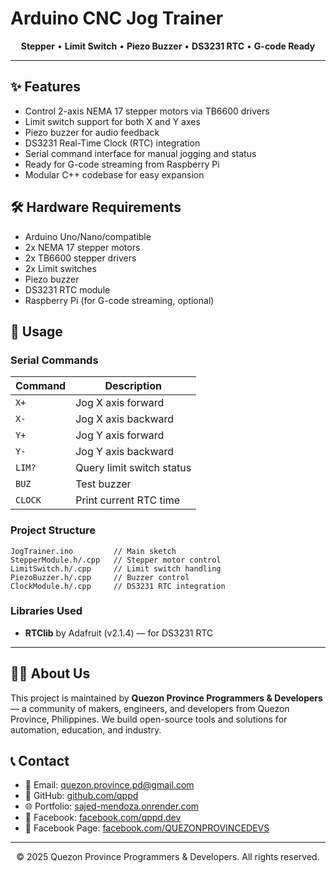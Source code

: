 # Arduino CNC Jog Trainer

<p align="center">
  <b>Stepper</b> • <b>Limit Switch</b> • <b>Piezo Buzzer</b> • <b>DS3231 RTC</b> • <b>G-code Ready</b>
</p>

---

## ✨ Features

- Control 2-axis NEMA 17 stepper motors via TB6600 drivers
- Limit switch support for both X and Y axes
- Piezo buzzer for audio feedback
- DS3231 Real-Time Clock (RTC) integration
- Serial command interface for manual jogging and status
- Ready for G-code streaming from Raspberry Pi
- Modular C++ codebase for easy expansion

## 🛠️ Hardware Requirements

- Arduino Uno/Nano/compatible
- 2x NEMA 17 stepper motors
- 2x TB6600 stepper drivers
- 2x Limit switches
- Piezo buzzer
- DS3231 RTC module
- Raspberry Pi (for G-code streaming, optional)

## 🚀 Usage

### Serial Commands

| Command   | Description                  |
|-----------|------------------------------|
| `X+`      | Jog X axis forward           |
| `X-`      | Jog X axis backward          |
| `Y+`      | Jog Y axis forward           |
| `Y-`      | Jog Y axis backward          |
| `LIM?`    | Query limit switch status    |
| `BUZ`     | Test buzzer                  |
| `CLOCK`   | Print current RTC time       |

### Project Structure

```text
JogTrainer.ino         // Main sketch
StepperModule.h/.cpp   // Stepper motor control
LimitSwitch.h/.cpp     // Limit switch handling
PiezoBuzzer.h/.cpp     // Buzzer control
ClockModule.h/.cpp     // DS3231 RTC integration
```

### Libraries Used

- **RTClib** by Adafruit (v2.1.4) — for DS3231 RTC

---

## 👨‍💻 About Us

This project is maintained by **Quezon Province Programmers & Developers** — a community of makers, engineers, and developers from Quezon Province, Philippines. We build open-source tools and solutions for automation, education, and industry.

## 📞 Contact

- 📧 Email: [quezon.province.pd@gmail.com](mailto:quezon.province.pd@gmail.com)
- 🐙 GitHub: [github.com/qppd](https://github.com/qppd)
- 🌐 Portfolio: [sajed-mendoza.onrender.com](https://sajed-mendoza.onrender.com)
- 📘 Facebook: [facebook.com/qppd.dev](https://facebook.com/qppd.dev)
- 📄 Facebook Page: [facebook.com/QUEZONPROVINCEDEVS](https://facebook.com/QUEZONPROVINCEDEVS)

---

<div align="center">
  &copy; 2025 Quezon Province Programmers & Developers. All rights reserved.
</div>
